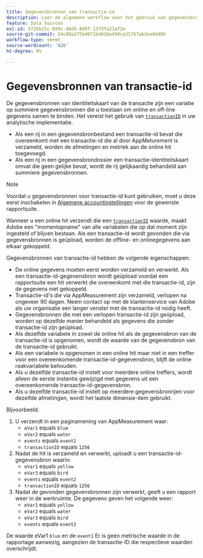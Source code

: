 ```yaml
---
title: Gegevensbronnen van transactie-id
description: Leer de algemene workflow voor het gebruik van gegevensbronnen voor transactie-id's.
feature: Data Sources
exl-id: 5f26b15c-8d9c-46d5-860f-13fdfa21af2e
source-git-commit: 54c88a275b48f2b401be450ce35767ab3ea9d40b
workflow-type: tm+mt
source-wordcount: '426'
ht-degree: 0%

---
```


# Gegevensbronnen van transactie-id

De gegevensbronnen van identiteitskaart van de transactie zijn een variatie op summiere gegevensbronnen die u toestaan om online en off-line gegevens samen te binden. Het vereist het gebruik van [`transactionID`](/help/implement/vars/page-vars/transactionid.md) in uw analytische implementatie.

* Als een rij in een gegevensbronbestand een transactie-id bevat die overeenkomt met een transactie-id die al door AppMeturement is verzameld, worden de afmetingen en metriek aan de online hit toegevoegd.
* Als een rij in een gegevensbrondossier een transactie-identiteitskaart omvat die geen gelijke bevat, wordt de rij gelijkaardig behandeld aan summiere gegevensbronnen.

>[!NOTE]
>
>Voordat u gegevensbronnen voor transactie-id kunt gebruiken, moet u deze eerst inschakelen in [Algemene accountinstellingen](/help/admin/admin/c-manage-report-suites/c-edit-report-suites/general/general-acct-settings-admin.md) voor de gewenste rapportsuite.

Wanneer u een online hit verzendt die een [`transactionID`](/help/implement/vars/page-vars/transactionid.md) waarde, maakt Adobe een &quot;momentopname&quot; van alle variabelen die op dat moment zijn ingesteld of blijven bestaan. Als een transactie-id wordt gevonden die via gegevensbronnen is geüpload, worden de offline- en onlinegegevens aan elkaar gekoppeld.

Gegevensbronnen van transactie-id hebben de volgende eigenschappen:

* De online gegevens moeten eerst worden verzameld en verwerkt. Als een transactie-id-gegevensbron wordt geüpload voordat een rapportsuite een hit verwerkt die overeenkomt met die transactie-id, zijn de gegevens niet gekoppeld.
* Transactie-id&#39;s die via AppMeasurement zijn verzameld, verlopen na ongeveer 90 dagen. Neem contact op met de klantenservice van Adobe als uw organisatie een langer venster met de transactie-id nodig heeft.
* Gegevensbronnen die met een verlopen transactie-id zijn geüpload, worden op dezelfde manier behandeld als gegevens die zonder transactie-id zijn geüpload.
* Als dezelfde variabele in zowel de online hit als de gegevensbron van de transactie-id is opgenomen, wordt de waarde van de gegevensbron van de transactie-id gebruikt.
* Als een variabele is opgenomen in een online hit maar niet in een treffer voor een overeenkomende transactie-id-gegevensbron, blijft de online raakvariabele behouden.
* Als u dezelfde transactie-id instelt voor meerdere online treffers, wordt alleen de eerste instantie gewijzigd met gegevens uit een overeenkomende transactie-id-gegevensbron.
* Als u dezelfde transactie-id instelt op meerdere gegevensbronrijen voor dezelfde afmetingen, wordt het laatste dimensie-item gebruikt.

Bijvoorbeeld:

1. U verzendt in een paginamening van AppMeasurement waar:
   * `eVar1` equals `blue`
   * `eVar2` equals `water`
   * `events` equals `event1`
   * `transactionID` equals `1256`
2. Nadat de hit is verzameld en verwerkt, uploadt u een transactie-id-gegevensbron waarin:
   * `eVar1` equals `yellow`
   * `eVar3` equals `bird`
   * `events` equals `event2`
   * `transactionID` equals `1256`
3. Nadat de gevonden gegevensbronnen zijn verwerkt, geeft u een rapport weer in de werkruimte. De gegevens geven het volgende weer:
   * `eVar1` equals `yellow`
   * `eVar2` equals `water`
   * `eVar3` equals `bird`
   * `events` equals `event2`

De waarde eVar1 `blue` en de `event1` Er is geen metrische waarde in de rapportage aanwezig, aangezien de transactie-ID die respectieve waarden overschrijdt.
